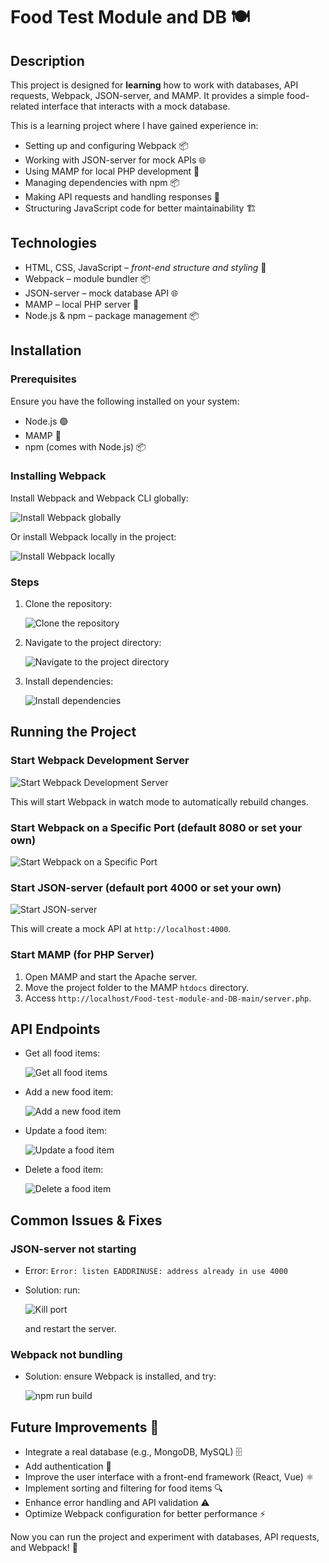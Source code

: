 # Food Test Module and DB 🍽️

## Description

This project is designed for **learning** how to work with databases, API requests, Webpack, JSON-server, and MAMP. It provides a simple food-related interface that interacts with a mock database.

This is a learning project where I have gained experience in:

* Setting up and configuring Webpack 📦
* Working with JSON-server for mock APIs 🌐
* Using MAMP for local PHP development 🐘
* Managing dependencies with npm 📦
* Making API requests and handling responses 🔄
* Structuring JavaScript code for better maintainability 🏗️

## Technologies

* HTML, CSS, JavaScript – *front-end structure and styling* 🎨
* Webpack – module bundler 📦
* JSON-server – mock database API 🌐
* MAMP – local PHP server 🐘
* Node.js & npm – package management 📦

## Installation

### Prerequisites

Ensure you have the following installed on your system:

* Node.js 🟢
* MAMP 🐘
* npm (comes with Node.js) 📦

### Installing Webpack

Install Webpack and Webpack CLI globally:

![Install Webpack globally](images/webpack-install-code.png)

Or install Webpack locally in the project:

![Install Webpack locally](images/local-install-webpack.png)

### Steps

1.  Clone the repository:

    ![Clone the repository](images/git-clone.png)

2.  Navigate to the project directory:

    ![Navigate to the project directory](images/cd.png)

3.  Install dependencies:

    ![Install dependencies](images/npm-install.png)

## Running the Project

### Start Webpack Development Server

![Start Webpack Development Server](images/webpack-npx.png)

This will start Webpack in watch mode to automatically rebuild changes.

### Start Webpack on a Specific Port (default 8080 or set your own)

![Start Webpack on a Specific Port](images/webpack-npx.png)

### Start JSON-server (default port 4000 or set your own)

![Start JSON-server](images/json-server-watch.png)

This will create a mock API at `http://localhost:4000`.

### Start MAMP (for PHP Server)

1.  Open MAMP and start the Apache server.
2.  Move the project folder to the MAMP `htdocs` directory.
3.  Access `http://localhost/Food-test-module-and-DB-main/server.php`.

## API Endpoints

* Get all food items:

    ![Get all food items](images/GET.png)

* Add a new food item:

    ![Add a new food item](images/POST.png)

* Update a food item:

    ![Update a food item](images/PUT.png)

* Delete a food item:

    ![Delete a food item](images/DELETE.png)

## Common Issues & Fixes

### JSON-server not starting

* Error: `Error: listen EADDRINUSE: address already in use 4000`
* Solution: run:

    ![Kill port](images/kill-port.png)

    and restart the server.

### Webpack not bundling

* Solution: ensure Webpack is installed, and try:

    ![npm run build](images/npm-build.png)

## Future Improvements 🚀

* Integrate a real database (e.g., MongoDB, MySQL) 🗄️
* Add authentication 🔐
* Improve the user interface with a front-end framework (React, Vue) ⚛️
* Implement sorting and filtering for food items 🔍
* Enhance error handling and API validation ⚠️
* Optimize Webpack configuration for better performance ⚡

Now you can run the project and experiment with databases, API requests, and Webpack! 🎉
